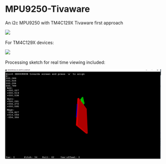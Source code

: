 # MPU9250-Tivaware
An i2c MPU9250 with TM4C129X Tivaware first approach

<img src="http://des.igogo.es/uploads/2015/201509/heditor/201509231442478751.jpg" width="400">

For TM4C129X devices:

<img src="http://img.scoop.it/RPZqyxx5fo5M8a1jFesdi4XXXL4j3HpexhjNOf_P3YmryPKwJ94QGRtDb3Sbc6KY" width="400">

Processing sketch for real time viewing included:

![ScreenShot](https://github.com/PAk-CatchFire/MPU9250-Tivaware/blob/master/MPU9250.PNG)



